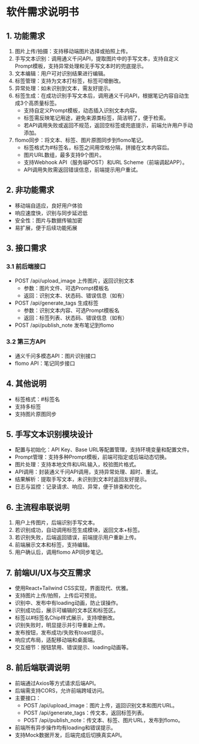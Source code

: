 # 软件需求说明书

## 1. 功能需求

1. 图片上传/拍摄：支持移动端图片选择或拍照上传。
2. 手写文本识别：调用通义千问API，提取图片中的手写文本，支持自定义Prompt模板，支持异常处理和无手写文本时的兜底提示。
3. 文本编辑：用户可对识别结果进行编辑。
4. 标签管理：支持为文本打标签，标签可增删改。
5. 异常处理：如未识别到文本，需友好提示。
6. 标签生成：在成功识别手写文本后，调用通义千问API，根据笔记内容自动生成3个高质量标签。
   - 支持自定义Prompt模板，动态插入识别文本内容。
   - 标签需反映笔记用途，避免来源类标签，简洁明了，便于检索。
   - 若API调用失败或返回不规范，返回空标签或兜底提示，前端允许用户手动添加。
7. flomo同步：将文本、标签、图片原图同步到flomo笔记。
   - 标签格式为#标签名，标签之间用空格分隔，拼接在文本内容后。
   - 图片URL数组，最多支持9个图片。
   - 支持Webhook API（服务端POST）和URL Scheme（前端调起APP）。
   - API调用失败需返回错误信息，前端提示用户重试。

## 2. 非功能需求

- 移动端自适应，良好用户体验
- 响应速度快，识别与同步延迟低
- 安全性：图片与数据传输加密
- 易扩展，便于后续功能拓展

## 3. 接口需求

### 3.1 前后端接口
- POST /api/upload_image  上传图片，返回识别文本
  - 参数：图片文件、可选Prompt模板名
  - 返回：识别文本、状态码、错误信息（如有）
- POST /api/generate_tags  生成标签
  - 参数：识别文本内容、可选Prompt模板名
  - 返回：标签列表、状态码、错误信息（如有）
- POST /api/publish_note  发布笔记到flomo

### 3.2 第三方API
- 通义千问多模态API：图片识别接口
- flomo API：笔记同步接口

## 4. 其他说明

- 标签格式：#标签名
- 支持多标签
- 支持图片原图同步

## 5. 手写文本识别模块设计

- 配置与初始化：API Key、Base URL等配置管理，支持环境变量和配置文件。
- Prompt管理：支持多种Prompt模板，前端可指定或后端动态切换。
- 图片处理：支持本地文件和URL输入，校验图片格式。
- API调用：封装通义千问API调用，支持异常处理、超时、重试。
- 结果解析：提取手写文本，未识别到文本时返回友好提示。
- 日志与监控：记录请求、响应、异常，便于排查和优化。

## 6. 主流程串联说明

1. 用户上传图片，后端识别手写文本。
2. 若识别成功，自动调用标签生成模块，返回文本+标签。
3. 若识别失败，后端返回错误，前端提示用户重新上传。
4. 前端展示文本和标签，支持编辑。
5. 用户确认后，调用flomo API同步笔记。

## 7. 前端UI/UX与交互需求

- 使用React+Tailwind CSS实现，界面现代、优雅。
- 支持图片上传/拍照，上传后可预览。
- 识别中、发布中有loading动画，防止误操作。
- 识别成功后，展示可编辑的文本区和标签区。
- 标签以#标签名Chip样式展示，支持增删改。
- 识别失败时，明显提示并引导重新上传。
- 发布按钮，发布成功/失败有toast提示。
- 响应式布局，适配移动端和桌面端。
- 交互细节：按钮禁用、错误提示、loading动画等。

## 8. 前后端联调说明

- 前端通过Axios等方式请求后端API。
- 后端需支持CORS，允许前端跨域访问。
- 主要接口：
  - POST /api/upload_image：图片上传，返回识别文本和图片URL。
  - POST /api/generate_tags：传文本，返回标签列表。
  - POST /api/publish_note：传文本、标签、图片URL，发布到flomo。
- 前端所有异步操作均有loading和错误提示。
- 支持Mock数据开发，后端完成后切换真实API。 